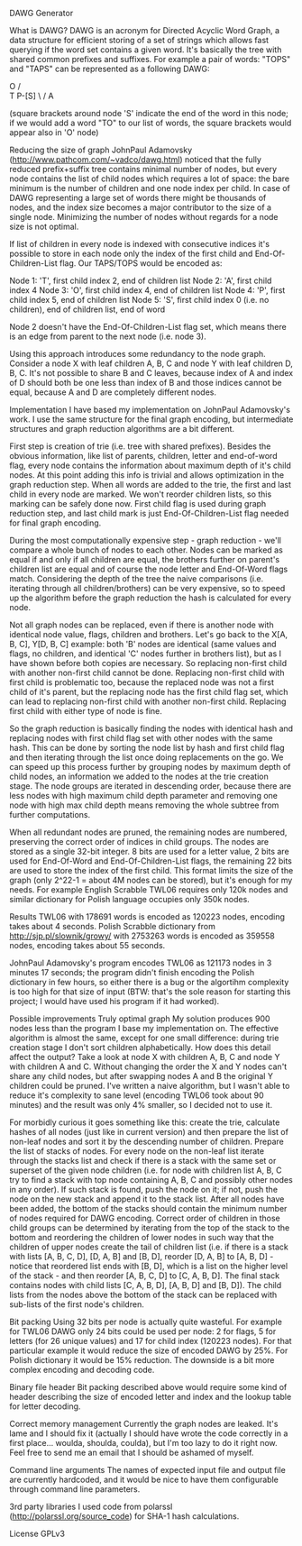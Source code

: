 DAWG Generator

What is DAWG?
DAWG is an acronym for Directed Acyclic Word Graph, a data structure for efficient storing of a set of strings which allows fast querying if the word set contains a given word. It's basically the tree with shared common prefixes and suffixes. For example a pair of words: "TOPS" and "TAPS" can be represented as a following DAWG:

  O
 / \
T   P-[S]
 \ /
  A

(square brackets around node 'S' indicate the end of the word in this node; if we would add a word "TO" to our list of words, the square brackets would appear also in 'O' node)

Reducing the size of graph
JohnPaul Adamovsky (http://www.pathcom.com/~vadco/dawg.html) noticed that the fully reduced prefix+suffix tree contains minimal number of nodes, but every node contains the list of child nodes which requires a lot of space: the bare minimum is the number of children and one node index per child. In case of DAWG representing a large set of words there might be thousands of nodes, and the index size becomes a major contributor to the size of a single node. Minimizing the number of nodes without regards for a node size is not optimal.

If list of children in every node is indexed with consecutive indices it's possible to store in each node only the index of the first child and End-Of-Children-List flag. Our TAPS/TOPS would be encoded as:

Node 1: 'T', first child index 2, end of children list
Node 2: 'A', first child index 4
Node 3: 'O', first child index 4, end of children list
Node 4: 'P', first child index 5, end of children list
Node 5: 'S', first child index 0 (i.e. no children), end of children list, end of word

Node 2 doesn't have the End-Of-Children-List flag set, which means there is an edge from parent to the next node (i.e. node 3).

Using this approach introduces some redundancy to the node graph. Consider a node X with leaf children A, B, C and node Y with leaf children D, B, C. It's not possible to share B and C leaves, because index of A and index of D should both be one less than index of B and those indices cannot be equal, because A and D are completely different nodes.

Implementation
I have based my implementation on JohnPaul Adamovsky's work. I use the same structure for the final graph encoding, but intermediate structures and graph reduction algorithms are a bit different.

First step is creation of trie (i.e. tree with shared prefixes). Besides the obvious information, like list of parents, children, letter and end-of-word flag, every node contains the information about maximum depth of it's child nodes. At this point adding this info is trivial and allows optimization in the graph reduction step. When all words are added to the trie, the first and last child in every node are marked. We won't reorder children lists, so this marking can be safely done now. First child flag is used during graph reduction step, and last child mark is just End-Of-Children-List flag needed for final graph encoding.

During the most computationally expensive step - graph reduction - we'll compare a whole bunch of nodes to each other. Nodes can be marked as equal if and only if all children are equal, the brothers further on parent's children list are equal and of course the node letter and End-Of-Word flags match. Considering the depth of the tree the naive comparisons (i.e. iterating through all children/brothers) can be very expensive, so to speed up the algorithm before the graph reduction the hash is calculated for every node.

Not all graph nodes can be replaced, even if there is another node with identical node value, flags, children and brothers. Let's go back to the X[A, B, C], Y[D, B, C] example: both 'B' nodes are identical (same values and flags, no children, and identical 'C' nodes further in brothers list), but as I have shown before both copies are necessary. So replacing non-first child with another non-first child cannot be done. Replacing non-first child with first child is problematic too, because the replaced node was not a first child of it's parent, but the replacing node has the first child flag set, which can lead to replacing non-first child with another non-first child. Replacing first child with either type of node is fine.

So the graph reduction is basically finding the nodes with identical hash and replacing nodes with first child flag set with other nodes with the same hash. This can be done by sorting the node list by hash and first child flag and then iterating through the list once doing replacements on the go. We can speed up this process further by grouping nodes by maximum depth of child nodes, an information we added to the nodes at the trie creation stage. The node groups are iterated in descending order, because there are less nodes with high maximum child depth parameter and removing one node with high max child depth means removing the whole subtree from further computations.

When all redundant nodes are pruned, the remaining nodes are numbered, preserving the correct order of indices in child groups. The nodes are stored as a single 32-bit integer. 8 bits are used for a letter value, 2 bits are used for End-Of-Word and End-Of-Children-List flags, the remaining 22 bits are used to store the index of the first child. This format limits the size of the graph (only 2^22-1 = about 4M nodes can be stored), but it's enough for my needs. For example English Scrabble TWL06 requires only 120k nodes and similar dictionary for Polish language occupies only 350k nodes.

Results
TWL06 with 178691 words is encoded as 120223 nodes, encoding takes about 4 seconds.
Polish Scrabble dictionary from http://sjp.pl/slownik/growy/ with 2753263 words is encoded as 359558 nodes, encoding takes about 55 seconds.

JohnPaul Adamovsky's program encodes TWL06 as 121173 nodes in 3 minutes 17 seconds; the program didn't finish encoding the Polish dictionary in few hours, so either there is a bug or the algortihm complexity is too high for that size of input (BTW: that's the sole reason for starting this project; I would have used his program if it had worked).

Possible improvements
Truly optimal graph
My solution produces 900 nodes less than the program I base my implementation on. The effective algorithm is almost the same, except for one small difference: during trie creation stage I don't sort children alphabetically. How does this detail affect the output? Take a look at node X with children A, B, C and node Y with children A and C. Without changing the order the X and Y nodes can't share any child nodes, but after swapping nodes A and B the original Y children could be pruned. I've written a naive algorithm, but I wasn't able to reduce it's complexity to sane level (encoding TWL06 took about 90 minutes) and the result was only 4% smaller, so I decided not to use it. 

For morbidly curious it goes something like this: create the trie, calculate hashes of all nodes (just like in current version) and then prepare the list of non-leaf nodes and sort it by the descending number of children. Prepare the list of stacks of nodes. For every node on the non-leaf list iterate through the stacks list and check if there is a stack with the same set or superset of the given node children (i.e. for node with children list A, B, C try to find a stack with top node containing A, B, C and possibly other nodes in any order). If such stack is found, push the node on it; if not, push the node on the new stack and append it to the stack list. After all nodes have been added, the bottom of the stacks should contain the minimum number of nodes required for DAWG encoding. Correct order of children in those child groups can be determined by iterating from the top of the stack to the bottom and reordering the children of lower nodes in such way that the children of upper nodes create the tail of children list (i.e. if there is a stack with lists [A, B, C, D], [D, A, B] and [B, D], reorder [D, A, B] to [A, B, D] - notice that reordered list ends with [B, D], which is a list on the higher level of the stack - and then reorder [A, B, C, D] to [C, A, B, D]. The final stack contains nodes with child lists [C, A, B, D], [A, B, D] and [B, D]). The child lists from the nodes above the bottom of the stack can be replaced with sub-lists of the first node's children.

Bit packing
Using 32 bits per node is actually quite wasteful. For example for TWL06 DAWG only 24 bits could be used per node: 2 for flags, 5 for letters (for 26 unique values) and 17 for child index (120223 nodes). For that particular example it would reduce the size of encoded DAWG by 25%. For Polish dictionary it would be 15% reduction. The downside is a bit more complex encoding and decoding code.

Binary file header
Bit packing described above would require some kind of header describing the size of encoded letter and index and the lookup table for letter decoding.

Correct memory management
Currently the graph nodes are leaked. It's lame and I should fix it (actually I should have wrote the code correctly in a first place... woulda, shoulda, coulda), but I'm too lazy to do it right now. Feel free to send me an email that I should be ashamed of myself.

Command line arguments
The names of expected input file and output file are currently hardcoded, and it would be nice to have them configurable through command line parameters.

3rd party libraries
I used code from polarssl (http://polarssl.org/source_code) for SHA-1 hash calculations.

License
GPLv3
